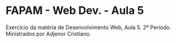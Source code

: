 # FAPAM - Web Dev. - Aula 5
Exercício da matéria de Desenvolvimento Web, Aula 5. 2º Período. Ministrados por Adjenor Cristiano.

